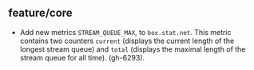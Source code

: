 ## feature/core

 * Add new  metrics `STREAM_QUEUE_MAX`, to `box.stat.net`. This metric
   contains two counters `current` (displays the current length of the
   longest stream queue) and `total` (displays the maximal length of
   the stream queue for all time). (gh-6293).

